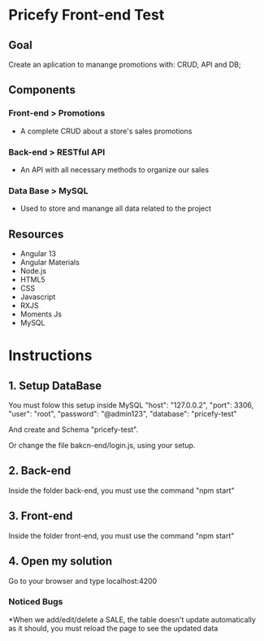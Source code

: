 # Pricefy Front-end Test

## Goal
Create an aplication to manange promotions with: CRUD, API and DB; 

## Components

### Front-end > Promotions
- A complete CRUD about a store's sales promotions

### Back-end > RESTful API
- An API with all necessary methods to organize our sales

### Data Base > MySQL
- Used to store and manange all data related to the project

## Resources
- Angular 13
- Angular Materials
- Node.js
- HTML5
- CSS
- Javascript
- RXJS
- Moments Js
- MySQL

# Instructions

## 1. Setup DataBase

You must folow this setup inside MySQL
    "host": "127.0.0.2",
    "port": 3306,
    "user": "root",
    "password": "@admin123",
    "database": "pricefy-test"
    
And create and Schema "pricefy-test".
    
Or change the file bakcn-end/login.js, using your setup.
    
## 2. Back-end
Inside the folder back-end, you must use the command "npm start"

## 3. Front-end
Inside the folder front-end, you must use the command "npm start"

## 4. Open my solution
Go to your browser and type localhost:4200


### Noticed Bugs
  *When we add/edit/delete a SALE, the table doesn't update automatically as it should, you must reload the page to see the updated data

